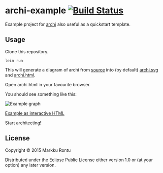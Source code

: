 archi-example [![Build Status](https://travis-ci.org/Macroz/archi-example.svg?branch=master)](https://travis-ci.org/Macroz/archi-example)
=============

Example project for [archi](http://www.github.com/Macroz/archi) also useful as a quickstart template.

Usage
-----

Clone this repository.

```
lein run
```

This will generate a diagram of archi from [source](https://rawgit.com/Macroz/archi-example/master/src/archi_example/example.clj) into (by default) [archi.svg](https://rawgit.com/Macroz/archi-example/master/examples/archi.svg) and [archi.html](https://rawgit.com/Macroz/archi-example/master/examples/archi.html).

Open archi.html in your favourite browser.

You should see something like this:

![Example graph](https://rawgit.com/Macroz/archi-example/master/examples/archi.svg)

[Example as interactive HTML](https://rawgit.com/Macroz/archi-example/master/examples/archi.html)

Start architecting!

License
-------

Copyright © 2015 Markku Rontu

Distributed under the Eclipse Public License either version 1.0 or (at
your option) any later version.
